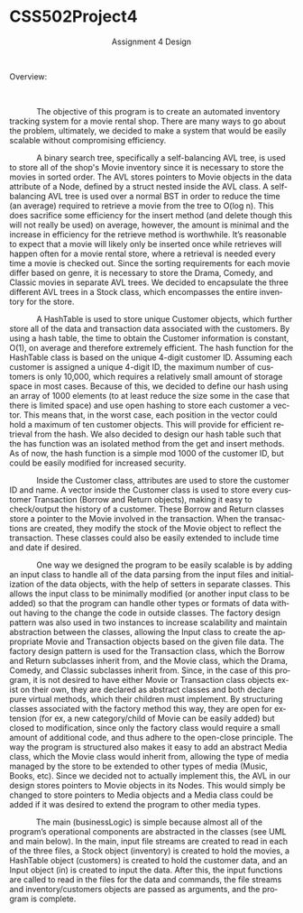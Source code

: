 # CSS502Project4

<html>

<head>
<meta http-equiv=Content-Type content="text/html; charset=windows-1252">
<meta name=Generator content="Microsoft Word 15 (filtered)">
</head>

<body lang=EN-US>

<div class=WordSection1>

<p class=MsoNormal align=center style='text-align:center'><span lang=EN>Assignment
4 Design</span></p>

<p class=MsoNormal align=center style='text-align:center'><span lang=EN>&nbsp;</span></p>

<p class=MsoNormal><span lang=EN>Overview: </span></p>

<p class=MsoNormal><span lang=EN>&nbsp;</span></p>

<p class=MsoNormal style='text-indent:.5in'><span lang=EN>The objective of this
program is to create an automated inventory tracking system for a movie rental
shop. There are many ways to go about the problem, ultimately, we decided to
make a system that would be easily scalable without compromising efficiency.</span></p>

<p class=MsoNormal style='text-indent:.5in'><span lang=EN>A binary search tree,
specifically a self-balancing AVL tree, is used to store all of the shop's
Movie inventory since it is necessary to store the movies in sorted order. The
AVL stores pointers to Movie objects in the data attribute of a Node, defined
by a struct nested inside the AVL class. A self-balancing AVL tree is used over
a normal BST in order to reduce the time (an average) required to retrieve a
movie from the tree to O(log n). This does sacrifice some efficiency for the
insert method (and delete though this will not really be used) on average,
however, the amount is minimal and the increase in efficiency for the retrieve
method is worthwhile. It’s reasonable to expect that a movie will likely only
be inserted once while retrieves will happen often for a movie rental store,
where a retrieval is needed every time a movie is checked out. Since the
sorting requirements for each movie differ based on genre, it is necessary to
store the Drama, Comedy, and Classic movies in separate AVL trees. We decided
to encapsulate the three different AVL trees in a Stock class, which
encompasses the entire inventory for the store.</span></p>

<p class=MsoNormal style='text-indent:.5in'><span lang=EN>A HashTable is used
to store unique Customer objects, which further store all of the data and
transaction data associated with the customers. By using a hash table, the time
to obtain the Customer information is constant, O(1), on average and therefore
extremely efficient. The hash function for the HashTable class is based on the
unique 4-digit customer ID. Assuming each customer is assigned a unique 4-digit
ID, the maximum number of customers is only 10,000, which requires a relatively
small amount of storage space in most cases. Because of this, we decided to
define our hash using an array of 1000 elements (to at least reduce the size
some in the case that there is limited space) and use open hashing to store
each customer a vector. This means that, in the worst case, each position in
the vector could hold a maximum of ten customer objects. This will provide for
efficient retrieval from the hash. We also decided to design our hash table
such that the has function was an isolated method from the get and insert
methods. As of now, the hash function is a simple mod 1000 of the customer ID,
but could be easily modified for increased security. </span></p>

<p class=MsoNormal style='text-indent:.5in'><span lang=EN>Inside the Customer
class, attributes are used to store the customer ID and name. A vector inside
the Customer class is used to store every customer Transaction (Borrow and
Return objects), making it easy to check/output the history of a customer.
These Borrow and Return classes store a pointer to the Movie involved in the
transaction. When the transactions are created, they modify the stock of the
Movie object to reflect the transaction. These classes could also be easily extended
to include time and date if desired. </span></p>

<p class=MsoNormal style='text-indent:.5in'><span lang=EN>One way we designed
the program to be easily scalable is by adding an input class to handle all of
the data parsing from the input files and initialization of the data objects,
with the help of setters in separate classes. This allows the input class to be
minimally modified (or another input class to be added) so that the program can
handle other types or formats of data without having to the change the code in
outside classes. The factory design pattern was also used in two instances to
increase scalability and maintain abstraction between the classes, allowing the
Input class to create the appropriate Movie and Transaction objects based on
the given file data. The factory design pattern is used for the Transaction
class, which the Borrow and Return subclasses inherit from, and the Movie
class, which the Drama, Comedy, and Classic subclasses inherit from. Since, in
the case of this program, it is not desired to have either Movie or Transaction
class objects exist on their own, they are declared as abstract classes and
both declare pure virtual methods, which their children must implement. By
structuring classes associated with the factory method this way, they are open
for extension (for ex, a new category/child of Movie can be easily added) but
closed to modification, since only the factory class would require a small
amount of additional code, and thus adhere to the open-close principle. The way
the program is structured also makes it easy to add an abstract Media class,
which the Movie class would inherit from, allowing the type of media managed by
the store to be extended to other types of media (Music, Books, etc). Since we
decided not to actually implement this, the AVL in our design stores pointers
to Movie objects in its Nodes. This would simply be changed to store pointers
to Media objects and a Media class could be added if it was desired to extend
the program to other media types.</span></p>

<p class=MsoNormal><span lang=EN>            The main (businessLogic) is simple
because almost all of the program’s operational components are abstracted in
the classes (see UML and main below). In the main, input file streams are
created to read in each of the three files, a Stock object (inventory) is
created to hold the movies, a HashTable object (customers) is created to hold
the customer data, and an Input object (in) is created to input the data. After
this, the input functions are called to read in the files for the data and
commands, the file streams and inventory/customers objects are passed as
arguments, and the program is complete.</span></p>

</div>

</body>

</html>
